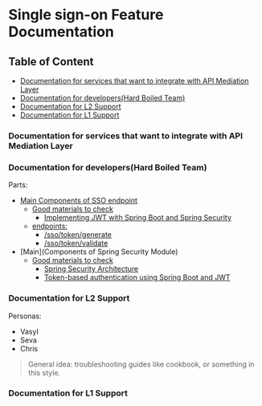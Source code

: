 # Single sign-on Feature Documentation

## Table of Content
* [Documentation for services that want to integrate with API Mediation Layer]()
* [Documentation for developers(Hard Boiled Team)]()
* [Documentation for L2 Support]()
* [Documentation for L1 Support]()

### Documentation for services that want to integrate with API Mediation Layer
### Documentation for developers(Hard Boiled Team)
Parts:
* [Main Components of SSO endpoint]()
    * [Good materials to check]()
        * [Implementing JWT with Spring Boot and Spring Security](https://medium.com/@xoor/jwt-authentication-service-44658409e12c)
    * [endpoints:]()
        * [/sso/token/generate]()
        * [/sso/token/validate]()
* [Main](Components of Spring Security Module)
    * [Good materials to check]()
        * [Spring Security Architecture](https://spring.io/guides/topicals/spring-security-architecture)
        * [Token-based authentication using Spring Boot and JWT](https://github.com/svlada/springboot-security-jwt)

### Documentation for L2 Support
Personas:
* Vasyl
* Seva
* Chris

> General idea: troubleshooting guides like cookbook, or something in this style.


### Documentation for L1 Support
